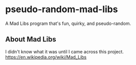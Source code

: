 # pseudo-random-mad-libs
A Mad Libs program that's fun, quirky, and pseudo-random.

## About Mad Libs
I didn't know what it was until I came across this project.
https://en.wikipedia.org/wiki/Mad_Libs
